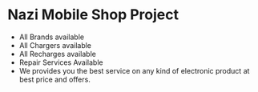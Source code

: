 # Nazi Mobile Shop Project
- All Brands available
- All Chargers available
- All Recharges available
- Repair Services Available
- We provides you the best service on any kind of electronic product at best price and offers.
